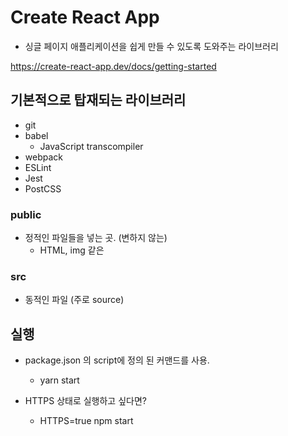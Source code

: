 # Create React App

- 싱글 페이지 애플리케이션을 쉽게 만들 수 있도록 도와주는 라이브러리

https://create-react-app.dev/docs/getting-started

## 기본적으로 탑재되는 라이브러리

- git
- babel
  - JavaScript transcompiler
- webpack
- ESLint
- Jest
- PostCSS

### public

- 정적인 파일들을 넣는 곳. (변하지 않는)
  - HTML, img 같은

### src

- 동적인 파일 (주로 source)

## 실행

- package.json 의 script에 정의 된 커맨드를 사용.

  - yarn start

- HTTPS 상태로 실행하고 싶다면?
  - HTTPS=true npm start
